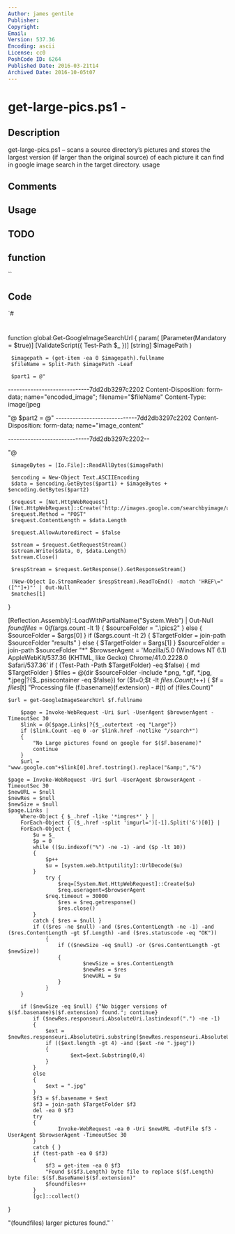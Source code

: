 ```yaml
---
Author: james gentile
Publisher: 
Copyright: 
Email: 
Version: 537.36
Encoding: ascii
License: cc0
PoshCode ID: 6264
Published Date: 2016-03-21t14
Archived Date: 2016-10-05t07
---
```


# get-large-pics.ps1 - 

## Description

get-large-pics.ps1 – scans a source directory’s pictures and stores the largest version (if larger than the original source) of each picture it can find in google image search in the target directory. usage

## Comments



## Usage



## TODO



## function

``

## Code

`#
 #
 
 function global:Get-GoogleImageSearchUrl
 {
     param(
         [Parameter(Mandatory = $true)]
         [ValidateScript({ Test-Path $_ })]
         [string] $ImagePath
     )
 
     $imagepath = (get-item -ea 0 $imagepath).fullname
     $fileName = Split-Path $imagePath -Leaf
 
     $part1 = @"
 -----------------------------7dd2db3297c2202
 Content-Disposition: form-data; name="encoded_image"; filename="$fileName"
 Content-Type: image/jpeg
 
 
 "@
     $part2 = @"
 -----------------------------7dd2db3297c2202
 Content-Disposition: form-data; name="image_content"
 
 
 -----------------------------7dd2db3297c2202--
 
 "@
 
     $imageBytes = [Io.File]::ReadAllBytes($imagePath)
 
     $encoding = New-Object Text.ASCIIEncoding
     $data = $encoding.GetBytes($part1) + $imageBytes + $encoding.GetBytes($part2)
 
     $request = [Net.HttpWebRequest] ([Net.HttpWebRequest]::Create('http://images.google.com/searchbyimage/upload'))
     $request.Method = "POST"
     $request.ContentLength = $data.Length
 
     $request.AllowAutoredirect = $false
 
     $stream = $request.GetRequestStream()
     $stream.Write($data, 0, $data.Length)
     $stream.Close()        
 
     $respStream = $request.GetResponse().GetResponseStream()
 
     (New-Object Io.StreamReader $respStream).ReadToEnd() -match 'HREF\="([^"]+)"' | Out-Null
     $matches[1]
 }
 
 [Reflection.Assembly]::LoadWithPartialName("System.Web") | Out-Null
 $foundfiles = 0
 if ($args.count -lt 1)
 {
 	$sourceFolder = ".\pics2\"
 }
 else
 {
 	$sourceFolder = $args[0] 
 }
 if ($args.count -lt 2)
 {
 	$TargetFolder = join-path $sourceFolder "results"
 }
 else
 {
 	$TargetFolder = $args[1]
 }
 $sourceFolder = join-path $sourceFolder "*"
 $browserAgent = 'Mozilla/5.0 (Windows NT 6.1) AppleWebKit/537.36 (KHTML, like Gecko) Chrome/41.0.2228.0 Safari/537.36'
 if ( (Test-Path -Path $TargetFolder) -eq $false) { md $TargetFolder }
 $files = @(dir $sourceFolder -include *.png, *.gif, *.jpg, *.jpeg|?{$_.psiscontainer -eq $false})
 for ($t=0;$t -lt $files.Count;$t++)
 {
 	$f = $files[$t]
 	"Processing file $($f.basename)$($f.extension) - #$($t) of $($files.Count)"
 	
 	$url = get-GoogleImageSearchUrl $f.fullname
     
     	$page = Invoke-WebRequest -Uri $url -UserAgent $browserAgent -TimeoutSec 30
     	$link = @($page.Links|?{$_.outertext -eq "Large"})
     	if ($link.Count -eq 0 -or $link.href -notlike "/search*") 
     	{
         	"No Large pictures found on google for $($F.basename)"
         	continue
     	}
     	$url = "www.google.com"+$link[0].href.tostring().replace("&amp;","&")
  
 	$page = Invoke-WebRequest -Uri $url -UserAgent $browserAgent -TimeoutSec 30
 	$newURL = $null
 	$newRes = $null
 	$newSize = $null
 	$page.Links | 
   		Where-Object { $_.href -like '*imgres*' } | 
   		ForEach-Object { ($_.href -split 'imgurl=')[-1].Split('&')[0]} |
   		ForEach-Object {
 			$u = $_	
 			$p = 0
 			while (($u.indexof("%") -ne -1) -and ($p -lt 10))
 			{
 				$p++
 				$u = [system.web.httputility]::UrlDecode($u)
 			}
     			try {
     				$req=[System.Net.HttpWebRequest]::Create($u)
     				$req.useragent=$browserAgent
 				$req.timeout = 30000
     				$res = $req.getresponse()
     				$res.close()
 			}
 			catch { $res = $null }
 			if (($res -ne $null) -and ($res.ContentLength -ne -1) -and ($res.ContentLength -gt $f.Length) -and ($res.statuscode -eq "OK"))
     			{
         			if (($newSize -eq $null) -or ($res.ContentLength -gt $newSize))
         			{
             				$newSize = $res.ContentLength
             				$newRes = $res
             				$newURL = $u
         			}
     			}
   		}
  
  		if ($newSize -eq $null) {"No bigger versions of $($f.basename)$($f.extension) found."; continue}
     		if ($newRes.responseuri.AbsoluteUri.lastindexof(".") -ne -1)
     		{
         		$ext = $newRes.responseuri.AbsoluteUri.substring($newRes.responseuri.AbsoluteUri.lastindexof("."))
         		if (($ext.length -gt 4) -and ($ext -ne ".jpeg"))
         		{
             			$ext=$ext.Substring(0,4)
         		}
     		}
     		else
     		{
         		$ext = ".jpg"
     		}
     		$f3 = $f.basename + $ext
     		$f3 = join-path $TargetFolder $f3    
     		del -ea 0 $f3
     		try 
     		{
        	 		Invoke-WebRequest -ea 0 -Uri $newURL -OutFile $f3 -UserAgent $browserAgent -TimeoutSec 30
     		}
     		catch { }
     		if (test-path -ea 0 $f3)
     		{
         		$f3 = get-item -ea 0 $f3
         		"Found $($f3.Length) byte file to replace $($f.Length) byte file: $($f.BaseName)$($f.extension)"
         		$foundfiles++
     		}
     		[gc]::collect()
 }
 
 "$($foundfiles) larger pictures found."
`

